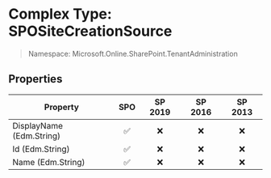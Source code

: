 # Complex Type: SPOSiteCreationSource

> Namespace: Microsoft.Online.SharePoint.TenantAdministration

## Properties

Property | SPO | SP 2019 | SP 2016 | SP 2013
----------|:---:|:-------:|:-------:|:-------:
DisplayName (Edm.String) | ✅ | ❌ | ❌ | ❌
Id (Edm.String) | ✅ | ❌ | ❌ | ❌
Name (Edm.String) | ✅ | ❌ | ❌ | ❌